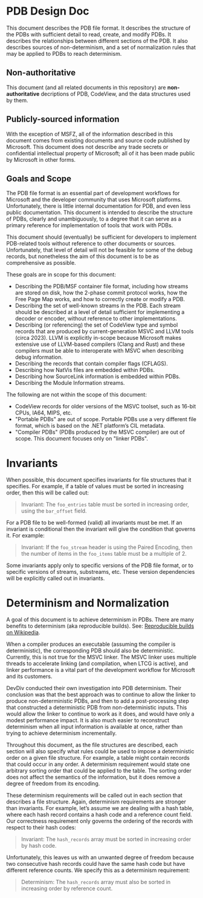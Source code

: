 # PDB Design Doc

This document describes the PDB file format. It describes the structure of the
PDBs with sufficient detail to read, create, and modify PDBs. It describes the
relationships between different sections of the PDB. It also describes sources
of non-determinism, and a set of normalization rules that may be applied to PDBs
to reach determinism.

## Non-authoritative

This document (and all related documents in this repository) are
**non-authoritative** decriptions of PDB, CodeView, and the data structures used
by them.

## Publicly-sourced information

With the exception of MSFZ, all of the information described in this document
comes from existing documents and source code published by Microsoft. This
document does not describe any trade secrets or confidential intellectual
property of Microsoft; all of it has been made public by Microsoft in other
forms.

## Goals and Scope

The PDB file format is an essential part of development workflows for Microsoft
and the developer community that uses Microsoft platforms. Unfortunately, there
is little internal documentation for PDB, and even less public documentation.
This document is intended to describe the structure of PDBs, clearly and
unambiguously, to a degree that it can serve as a primary reference for
implementation of tools that work with PDBs.

This document should (eventually) be sufficient for developers to implement
PDB-related tools without reference to other documents or sources.
Unfortunately, that level of detail will not be feasible for some of the debug
records, but nonetheless the aim of this document is to be as comprehensive as
possible.

These goals are in scope for this document:

* Describing the PDB/MSF container file format, including how streams are stored
  on disk, how the 2-phase commit protocol works, how the Free Page Map works,
  and how to correctly create or modify a PDB.
* Describing the set of well-known streams in the PDB. Each stream should be
  described at a level of detail sufficient for implementing a decoder or
  encoder, without reference to other implementations.
* Describing (or referencing) the set of CodeView type and symbol records that
  are produced by current-generation MSVC and LLVM tools (circa 2023). LLVM is
  explicitly in-scope because Microsoft makes extensive use of LLVM-based
  compilers (Clang and Rust) and these compilers must be able to interoperate
  with MSVC when describing debug information.
* Describing the records that contain compiler flags (CFLAGS).
* Describing how NatVis files are embedded within PDBs.
* Describing how SourceLink information is embedded within PDBs.
* Describing the Module Information streams.

The following are not within the scope of this document:

* CodeView records for older versions of the MSVC toolset, such as 16-bit CPUs,
  IA64, MIPS, etc.
* "Portable PDBs" are out of scope. Portable PDBs use a very different file
  format, which is based on the .NET platform’s CIL metadata.
* "Compiler PDBs" (PDBs produced by the MSVC compiler) are out of scope. This
  document focuses only on "linker PDBs".

# Invariants

When possible, this document specifies invariants for file structures that it
specifies. For example, if a table of values must be sorted in increasing order,
then this will be called out:

> Invariant: The `foo_entries` table must be sorted in increasing order, using
> the `bar_offset` field.

For a PDB file to be well-formed (valid) all invariants must be met. If an
invariant is conditional then the invariant will give the condition that governs
it. For example:

> Invariant: If the `foo_stream` header is using the Paired Encoding, then the
> number of items in the `foo_items` table must be a multiple of 2.

Some invariants apply only to specific versions of the PDB file format, or to
specific versions of streams, substreams, etc. These version dependencies will
be explicitly called out in invariants.

# Determinism and Normalization 

A goal of this document is to achieve determinism in PDBs. There are many
benefits to determinism (aka reproducible builds). See:
[Reproducible builds on Wikipedia](https://en.wikipedia.org/wiki/Reproducible_builds).

When a compiler produces an executable (assuming the compiler is deterministic),
the corresponding PDB should also be deterministic. Currently, this is not true
for the MSVC linker. The MSVC linker uses multiple threads to accelerate linking
(and compilation, when LTCG is active), and linker performance is a vital part
of the development workflow for Microsoft and its customers.

DevDiv conducted their own investigation into PDB determinism. Their conclusion
was that the best approach was to continue to allow the linker to produce
non-deterministic PDBs, and then to add a post-processing step that constructed
a deterministic PDB from non-deterministic inputs. This would allow the linker
to continue to work as it does, and would have only a modest performance impact.
It is also much easier to reconstruct determinism when all input information is
available at once, rather than trying to achieve determinism incrementally.

Throughout this document, as the file structures are described, each section
will also specify what rules could be used to impose a deterministic order on a
given file structure. For example, a table might contain records that could
occur in any order. A determinism requirement would state one arbitrary sorting
order that could be applied to the table. The sorting order does not affect the
semantics of the information, but it does remove a degree of freedom from its
encoding.

These determinism requirements will be called out in each section that describes
a file structure. Again, determinism requirements are stronger than invariants.
For example, let’s assume we are dealing with a hash table, where each hash
record contains a hash code and a reference count field. Our correctness
requirement only governs the ordering of the records with respect to their hash
codes:

> Invariant: The `hash_records` array must be sorted in increasing order by hash
> code.

Unfortunately, this leaves us with an unwanted degree of freedom because two
consecutive hash records could have the same hash code but have different
reference counts. We specify this as a determinism requirement:

> Determinism: The `hash_records` array must also be sorted in increasing order
> by reference count.
